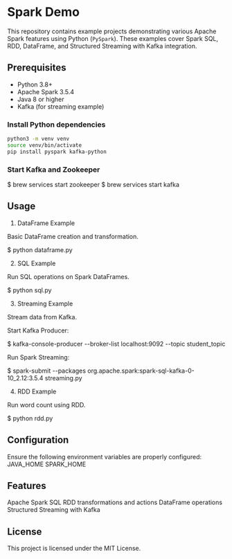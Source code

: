 # Spark Demo

This repository contains example projects demonstrating various Apache Spark features using Python (`PySpark`). These examples cover Spark SQL, RDD, DataFrame, and Structured Streaming with Kafka integration.

## Prerequisites
- Python 3.8+
- Apache Spark 3.5.4
- Java 8 or higher
- Kafka (for streaming example)

### Install Python dependencies
```bash
python3 -m venv venv
source venv/bin/activate
pip install pyspark kafka-python
```

### Start Kafka and Zookeeper
$ brew services start zookeeper
$ brew services start kafka

## Usage

1. DataFrame Example

Basic DataFrame creation and transformation.

$ python dataframe.py

2. SQL Example

Run SQL operations on Spark DataFrames.

$ python sql.py

3. Streaming Example

Stream data from Kafka.

Start Kafka Producer:

$ kafka-console-producer --broker-list localhost:9092 --topic student_topic

Run Spark Streaming:

$ spark-submit --packages org.apache.spark:spark-sql-kafka-0-10_2.12:3.5.4 streaming.py

4. RDD Example

Run word count using RDD.

$ python rdd.py

## Configuration
Ensure the following environment variables are properly configured:
JAVA_HOME
SPARK_HOME

## Features
Apache Spark SQL
RDD transformations and actions
DataFrame operations
Structured Streaming with Kafka

## License
This project is licensed under the MIT License.


